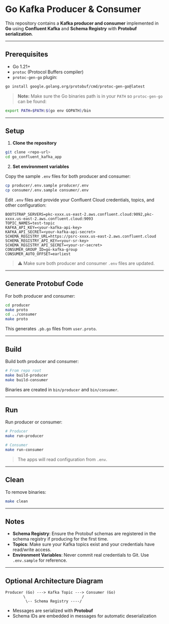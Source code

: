 # Go Kafka Producer & Consumer

This repository contains a **Kafka producer and consumer** implemented in **Go** using **Confluent Kafka** and **Schema Registry** with **Protobuf serialization**.

---



## Prerequisites

- Go 1.21+
- `protoc` (Protocol Buffers compiler)
- `protoc-gen-go` plugin:

```bash
go install google.golang.org/protobuf/cmd/protoc-gen-go@latest
```
> **Note:** Make sure the Go binaries path is in your `PATH` so `protoc-gen-go` can be found:

````bash
export PATH=$PATH:$(go env GOPATH)/bin
````

---

## Setup

1. **Clone the repository**

```bash
git clone <repo-url>
cd go_confluent_kafka_app
````

2. **Set environment variables**

Copy the sample `.env` files for both producer and consumer:

```bash
cp producer/.env.sample producer/.env
cp consumer/.env.sample consumer/.env
```

Edit `.env` files and provide your Confluent Cloud credentials, topics, and other configuration:

```dotenv
BOOTSTRAP_SERVERS=pkc-xxxx.us-east-2.aws.confluent.cloud:9092,pkc-xxxx.us-east-2.aws.confluent.cloud:9093
TOPIC_NAMES=test-topic
KAFKA_API_KEY=<your-kafka-api-key>
KAFKA_API_SECRET=<your-kafka-api-secret>
SCHEMA_REGISTRY_URL=https://psrc-xxxx.us-east-2.aws.confluent.cloud
SCHEMA_REGISTRY_API_KEY=<your-sr-key>
SCHEMA_REGISTRY_API_SECRET=<your-sr-secret>
CONSUMER_GROUP_ID=go-kafka-group
CONSUMER_AUTO_OFFSET=earliest
```

> ⚠️ Make sure both producer and consumer `.env` files are updated.

---

## Generate Protobuf Code

For both producer and consumer:

```bash
cd producer
make proto
cd ../consumer
make proto
```

This generates `.pb.go` files from `user.proto`.

---

## Build

Build both producer and consumer:

```bash
# From repo root
make build-producer
make build-consumer
```

Binaries are created in `bin/producer` and `bin/consumer`.

---

## Run

Run producer or consumer:

```bash
# Producer
make run-producer

# Consumer
make run-consumer
```

> The apps will read configuration from `.env`.

---

## Clean

To remove binaries:

```bash
make clean
```

---

## Notes

- **Schema Registry**: Ensure the Protobuf schemas are registered in the schema registry if producing for the first time.
- **Topics**: Make sure your Kafka topics exist and your credentials have read/write access.
- **Environment Variables**: Never commit real credentials to Git. Use `.env.sample` for reference.

---

## Optional Architecture Diagram

```
Producer (Go) ---> Kafka Topic ---> Consumer (Go)
        \                         /
         \-- Schema Registry ----/
```

- Messages are serialized with **Protobuf**
- Schema IDs are embedded in messages for automatic deserialization
